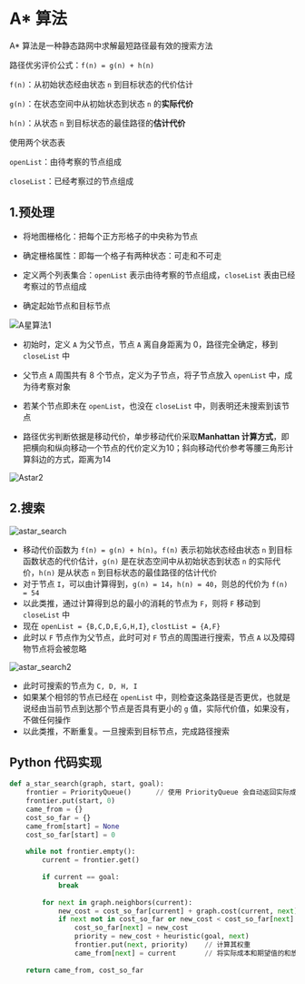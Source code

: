 # A* 算法

A* 算法是一种静态路网中求解最短路径最有效的搜索方法



路径优劣评价公式：`f(n) = g(n) + h(n)`

`f(n)`：从初始状态经由状态 `n` 到目标状态的代价估计

`g(n)`：在状态空间中从初始状态到状态 `n` 的**实际代价**

`h(n)`：从状态 `n` 到目标状态的最佳路径的**估计代价**



使用两个状态表

`openList`：由待考察的节点组成

`closeList`：已经考察过的节点组成



## 1.预处理

+ 将地图栅格化：把每个正方形格子的中央称为节点

+ 确定栅格属性：即每一个格子有两种状态：可走和不可走

+ 定义两个列表集合：`openList` 表示由待考察的节点组成，`closeList` 表由已经考察过的节点组成

+ 确定起始节点和目标节点

![A星算法1](C:\Users\liang\Desktop\计算机面试\.assets\A星算法1.png)

+ 初始时，定义 `A` 为父节点，节点 `A` 离自身距离为 0，路径完全确定，移到 `closeList` 中

+ 父节点 `A` 周围共有 8 个节点，定义为子节点，将子节点放入 `openList` 中，成为待考察对象

+ 若某个节点即未在 `openList`，也没在 `closeList` 中，则表明还未搜索到该节点

+ 路径优劣判断依据是移动代价，单步移动代价采取**Manhattan 计算方式**，即把横向和纵向移动一个节点的代价定义为10；斜向移动代价参考等腰三角形计算斜边的方式，距离为14

![Astar2](C:\Users\liang\Desktop\计算机面试\.assets\Astar2.png)



## 2.搜索

![astar_search](C:\Users\liang\Desktop\计算机面试\.assets\astar_search.png)

+ 移动代价函数为 `f(n) = g(n) + h(n)`。`f(n)` 表示初始状态经由状态 `n` 到目标函数状态的代价估计，`g(n)` 是在状态空间中从初始状态到状态 `n` 的实际代价，`h(n)` 是从状态 `n` 到目标状态的最佳路径的估计代价
+ 对于节点 `I`，可以由计算得到，`g(n) = 14`，`h(n) = 40`，则总的代价为 `f(n) = 54`
+ 以此类推，通过计算得到总的最小的消耗的节点为 `F`，则将 `F` 移动到 `closeList` 中
+ 现在 `openList = {B,C,D,E,G,H,I}`, `clostList = {A,F}`
+ 此时以 `F` 节点作为父节点，此时可对 `F` 节点的周围进行搜索，节点 `A` 以及障碍物节点将会被忽略

![astar_search2](C:\Users\liang\Desktop\计算机面试\.assets\astar_search2.png)

+ 此时可搜索的节点为 `C, D, H, I`
+ 如果某个相邻的节点已经在 `openList` 中，则检查这条路径是否更优，也就是说经由当前节点到达那个节点是否具有更小的 `g` 值，实际代价值，如果没有，不做任何操作
+ 以此类推，不断重复。一旦搜索到目标节点，完成路径搜索



## Python 代码实现

```python
def a_star_search(graph, start, goal):
    frontier = PriorityQueue()		// 使用 PriorityQueue 会自动返回实际成本和期望成本值最小的一个节点
    frontier.put(start, 0)
    came_from = {}
    cost_so_far = {}
    came_from[start] = None
    cost_so_far[start] = 0
    
    while not frontier.empty():
        current = frontier.get()
        
        if current == goal:
            break
           
       	for next in graph.neighbors(current):
            new_cost = cost_so_far[current] + graph.cost(current, next) 	// 计算邻居节点的实际成本值，即 g(n)
            if next not in cost_so_far or new_cost < cost_so_far[next]:		// 如果为访问过，或者比现有的实际成本低，则进行判断
                cost_so_far[next] = new_cost
                priority = new_cost + heuristic(goal, next)
                frontier.put(next, priority)	// 计算其权重
                came_from[next] = current		// 将实际成本和期望值的和放入 PriorityQueue 中
                
   	return came_from, cost_so_far
```

